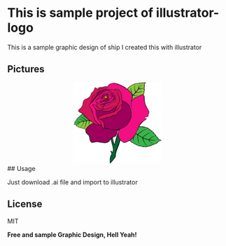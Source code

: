 # This is sample project of illustrator-logo




This is a sample graphic design of ship I created this with illustrator


## Pictures

<div style="text-align: center">
 <img src="https://github.com/MarzieMemarian/red-rose/blob/master/screenshot/red%20rose.jpg?raw=true" width="200"/>

</div>
## Usage

Just download .ai file and import to illustrator

## License
MIT

**Free and sample Graphic Design, Hell Yeah!**

